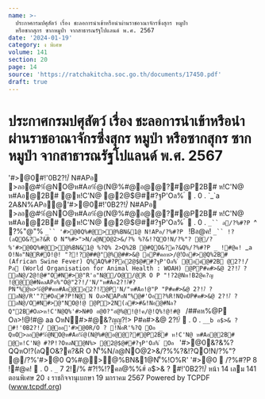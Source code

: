 ```yaml
---
name: >-
  ประกาศกรมปศุสัตว์ เรื่อง ชะลอการนำเข้าหรือนำผ่านราชอาณาจักรซึ่งสุกร หมูป่า
  หรือซากสุกร ซากหมูป่า จากสาธารณรัฐโปแลนด์ พ.ศ. 2567
date: '2024-01-19'
category: ง พิเศษ
volume: 141
section: 20
page: 14
source: 'https://ratchakitcha.soc.go.th/documents/17450.pdf'
draft: true
---
```


# ประกาศกรมปศุสัตว์ เรื่อง ชะลอการนำเข้าหรือนำผ่านราชอาณาจักรซึ่งสุกร หมูป่า หรือซากสุกร ซากหมูป่า จากสาธารณรัฐโปแลนด์ พ.ศ. 2567

'#>@0#!'0B2?!/์ N#APอ >ลอ@#%ํ@NO@ห#Aอ%ํ@(N@%#@อ@@?#@P2B# ห!C'N@ ห#Aอ@2B# @ห!C'N@ @2@$@##?ฐP'Oล% ์  . 0 . `_`a 2A&N%APอ@'#>@0#!'0B2?!/์ N#APอ >ลอ@#%ํ@NO@ห#Aอ%ํ@(N@%#@อ@@?#@P2B# ห!C'N@ ห#Aอ@2B# @ห!C'N@ @2@$@##?ฐP'Oล% ์  . 0 . `_`` ล/?%#?P `^ ?%"@"% `_`` '#>@0Q%#@>@%BN&1@ N!APอ/?%#?P ` !Bล@ค! `_`` !?(ลQO&?ค?&R O N'็%#>">N/ล@NO@2>&/?% %?&!?QO!N/?%"? @/?%'#>@0Q%#@>@%BN&1@ %?Q% 2>Q%2B @#QO&?ค?&Q%/?%#?P _ !#@ค! `_`a O!Nอ"N@R#O!@! "?!?@##@"@%@##>&@ อP#คอห>/@!์Oอ#>@Q%2B# (African Swine Fever) Q%AQ%#?Pอ2@$@##?ฐP'Oล% ์ @อค์@#2B @2?!/์Pล (World Organisation for Animal Health : WOAH) @PP#ค#>&@ 2?!/์ ? ลN@/2@!@#"O#N#>@"R'อ"N@/O@/@R O P "!?2@Nห!B2ํ@ค?ญ !@@@#NคลAPอ%"O@"2?!/์'N/"ห#Aอ2?!/์#?PN'็%@ห>%ํ@P#คห#Aอ@อ2?!/์@P'N/"ห#Aอ!@"P "P#ค#>&@ 2?!/์ ? ลN@/R'"?#Oอ#?P!N@ N Oล>NAPอN'็%@#'Oอ?%R!NQหOP#ค#>&@ 2?!/์ ? ลN@/O#N#>@"NO@!@ @P>2N(ล#>#&!Nอ@#Nล?Q"2B#Oล>ห!C'N@Q%'#>N#0 อ@0?"อํ@%@!@!ค/@!Q%!@!#@ ` /##คห%@P Oล>!@!#@ aa OหN#>#@&?ญญ?!> P#ค#>&@ 2?!/์  . 0 . `__b อ$>& ? #!'0B2?!/์ @ออ'#>@0R/O ? !NอR'%?Q Oอ _ QหO>ลอ@#%ํ@NO@ห#Aอ%ํ@(N@%#@อ@@?#@P2B# ห!C'N@ ห#Aอ@2B# @ห!C'N@ #?P!?OหลNํ@N%> @2@$@##?ฐP'Oล% ์ Oอ ` '#>@0&?&%?QQหO!?(ลQO&?ค?&R O N'็%N/ล@NO@2>&/?%%?&!?QO!N/?%"? @/?%'#>@0 Q%#@>@%BN&1@N'็%!O%R' '#>@0  /?%#?P 8 !#@ค!  . 0 . `_` 7 2!/% #?!%!?คล@%%#์ อ$>& ? #!'0B2?!/์ หน้า 14 เลม 141 ตอนพิเศษ 20 ง ราชกิจจานุเบกษา 19 มกราคม 2567 Powered by TCPDF (www.tcpdf.org)
